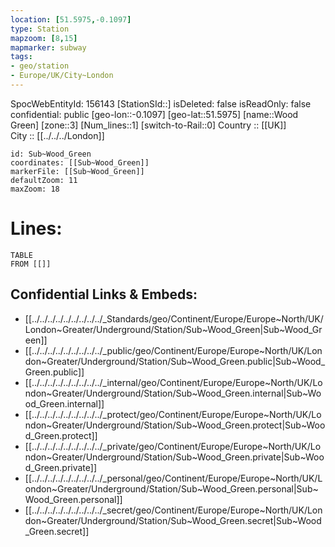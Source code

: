```yaml
---
location: [51.5975,-0.1097] 
type: Station 
mapzoom: [8,15] 
mapmarker: subway 
tags:
- geo/station
- Europe/UK/City~London
---
```

SpocWebEntityId: 156143
[StationSId::] 
isDeleted: false
isReadOnly: false
confidential: public
[geo-lon::-0.1097] 
[geo-lat::51.5975] 
[name::Wood Green] 
[zone::3] 
[Num_lines::1] 
[switch-to-Rail::0] 
Country :: [[UK]]  
City :: [[../../../London]]  


```leaflet
id: Sub~Wood_Green
coordinates: [[Sub~Wood_Green]] 
markerFile: [[Sub~Wood_Green]] 
defaultZoom: 11 
maxZoom: 18
```


# Lines: 
```dataview
TABLE 
FROM [[]] 
```

## Confidential Links & Embeds: 
- [[../../../../../../../../../_Standards/geo/Continent/Europe/Europe~North/UK/London~Greater/Underground/Station/Sub~Wood_Green|Sub~Wood_Green]] 
- [[../../../../../../../../../_public/geo/Continent/Europe/Europe~North/UK/London~Greater/Underground/Station/Sub~Wood_Green.public|Sub~Wood_Green.public]] 
- [[../../../../../../../../../_internal/geo/Continent/Europe/Europe~North/UK/London~Greater/Underground/Station/Sub~Wood_Green.internal|Sub~Wood_Green.internal]] 
- [[../../../../../../../../../_protect/geo/Continent/Europe/Europe~North/UK/London~Greater/Underground/Station/Sub~Wood_Green.protect|Sub~Wood_Green.protect]] 
- [[../../../../../../../../../_private/geo/Continent/Europe/Europe~North/UK/London~Greater/Underground/Station/Sub~Wood_Green.private|Sub~Wood_Green.private]] 
- [[../../../../../../../../../_personal/geo/Continent/Europe/Europe~North/UK/London~Greater/Underground/Station/Sub~Wood_Green.personal|Sub~Wood_Green.personal]] 
- [[../../../../../../../../../_secret/geo/Continent/Europe/Europe~North/UK/London~Greater/Underground/Station/Sub~Wood_Green.secret|Sub~Wood_Green.secret]] 
